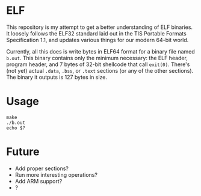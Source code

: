 # ELF

This repository is my attempt to get a better understanding of ELF
binaries. It loosely follows the ELF32 standard laid out in the TIS
Portable Formats Specification 1.1, and updates various things for our
modern 64-bit world.

Currently, all this does is write bytes in ELF64 format for a binary file
named `b.out`. This binary contains only the minimum necessary: the ELF
header, program header, and 7 bytes of 32-bit shellcode that call
`exit(0)`. There's (not yet) actual `.data`, `.bss`, or `.text` sections
(or any of the other sections). The binary it outputs is 127 bytes in size.

# Usage

```
make
./b.out
echo $?
```

# Future

- Add proper sections?
- Run more interesting operations?
- Add ARM support?
- ?

